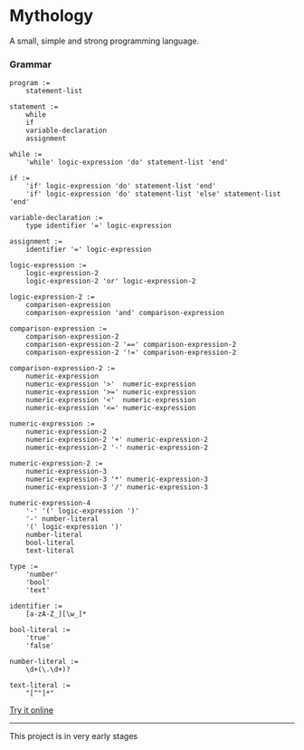 # Mythology

A small, simple and strong programming language.

### Grammar

    program :=
        statement-list

    statement :=
        while
        if
        variable-declaration
        assignment

    while :=
        'while' logic-expression 'do' statement-list 'end'

    if :=
        'if' logic-expression 'do' statement-list 'end'
        'if' logic-expression 'do' statement-list 'else' statement-list 'end'

    variable-declaration :=
        type identifier '=' logic-expression

    assignment :=
        identifier '=' logic-expression

    logic-expression :=
        logic-expression-2
        logic-expression-2 'or' logic-expression-2

    logic-expression-2 :=
        comparison-expression
        comparison-expression 'and' comparison-expression

    comparison-expression :=
        comparison-expression-2
        comparison-expression-2 '==' comparison-expression-2
        comparison-expression-2 '!=' comparison-expression-2

    comparison-expression-2 :=
        numeric-expression
        numeric-expression '>'  numeric-expression
        numeric-expression '>=' numeric-expression
        numeric-expression '<'  numeric-expression
        numeric-expression '<=' numeric-expression

    numeric-expression :=
        numeric-expression-2
        numeric-expression-2 '+' numeric-expression-2
        numeric-expression-2 '-' numeric-expression-2

    numeric-expression-2 :=
        numeric-expression-3
        numeric-expression-3 '*' numeric-expression-3
        numeric-expression-3 '/' numeric-expression-3

    numeric-expression-4
        '-' '(' logic-expression ')'
        '-' number-literal
        '(' logic-expression ')'
        number-literal
        bool-literal
        text-literal

    type :=
        'number'
        'bool'
        'text'

    identifier :=
        [a-zA-Z_][\w_]*

    bool-literal :=
        'true'
        'false'

    number-literal :=
        \d+(\.\d+)?

    text-literal :=
        "[^"]*"


[Try it online](https://ihavenonickname.github.io/Mythology/)

-------------------------

This project is in very early stages
